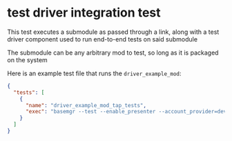 # test driver integration test

This test executes a submodule as passed through a link, along with a test
driver component used to run end-to-end tests on said submodule

The submodule can be any arbitrary mod to test, so long as it is packaged on the
system

Here is an example test file that runs the `driver_example_mod`:

```json
{
  "tests": [
    {
      "name": "driver_example_mod_tap_tests",
      "exec": "basemgr --test --enable_presenter --account_provider=dev_token_manager --base_shell=dev_base_shell --base_shell_args=--test_timeout_ms=60000 --session_shell=dev_session_shell --session_shell_args=--root_module=test_driver_module,--module_under_test_url=driver_example_mod_wrapper,--test_driver_url=driver_example_mod_target_tests --story_shell=dev_story_shell"
    }
  ]
}
```
